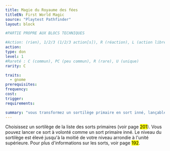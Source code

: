 ```yaml
---
title: Magie du Royaume des fées
titleEN: First World Magic
source: "Playtest Pathfinder"
layout: block

#PARTIE PROPRE AUX BLOCS TECHNIQUES

#Action: (rien), 1/2/3 (1/2/3 action[s]), R (réaction), L (action libre)
action: 
type: don
level: 1
#Rareté : C (commun), PC (peu commun), R (rare), U (unique)
rarity: C

traits:
  - gnome
prerequisites: 
frequency:
cost:
trigger:
requirements:

summary: "vous transformez un sortilège primaire en sort inné, lançable à volonté"
---
```


Choisissez un sortilège de la liste des sorts primaires (voir page <mark>201</mark>). Vous pouvez lancer ce sort à volonté comme un sort primaire inné. Le niveau du sortilège est élevé jusqu'à la moitié de votre niveau arrondie à l'unité supérieure. Pour plus d'informations sur les sorts, voir page <mark>192</mark>.